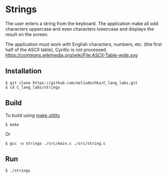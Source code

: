 # Strings

The user enters a string from the keyboard. The application make all odd characters uppercase and even characters lowercase and displays the result on the screen.  

The application must work with English characters, numbers, etc. (the first half of the ASCII table), Cyrillic is not processed.
https://commons.wikimedia.org/wiki/File:ASCII-Table-wide.svg

## Installation
```
$ git clone https://github.com/neliudochka/C_lang_labs.git
$ cd C_lang_labs/strings
```

## Build
To build using [make utility](https://www.gnu.org/software/make/)
```
$ make  
```
Or
```
$ gcc -o strings ./src/main.c ./src/string.c

```

## Run
```
$ ./strings 
```
